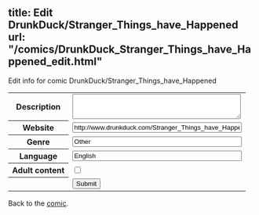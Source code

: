 title: Edit DrunkDuck/Stranger_Things_have_Happened
url: "/comics/DrunkDuck_Stranger_Things_have_Happened_edit.html"
---
Edit info for comic DrunkDuck/Stranger_Things_have_Happened

<form name="comic" action="http://gaepostmail.appspot.com/comic/" method="post">
<table class="comicinfo">
<tr>
<th>Description</th><td><textarea name="description" cols="40" rows="3"></textarea></td>
</tr>
<tr>
<th>Website</th><td><input type="text" name="url" value="http://www.drunkduck.com/Stranger_Things_have_Happened/" size="40"/></td>
</tr>
<tr>
<th>Genre</th><td><input type="text" name="genre" value="Other" size="40"/></td>
</tr>
<tr>
<th>Language</th><td><input type="text" name="language" value="English" size="40"/></td>
</tr>
<tr>
<th>Adult content</th><td><input type="checkbox" name="adult" value="adult" /></td>
</tr>
<tr>
<th></th><td>
<input type="hidden" name="comic" value="DrunkDuck_Stranger_Things_have_Happened" />
<input type="submit" name="submit" value="Submit" />
</td>
</tr>
</table>
</form>

Back to the [comic](DrunkDuck_Stranger_Things_have_Happened.html).
